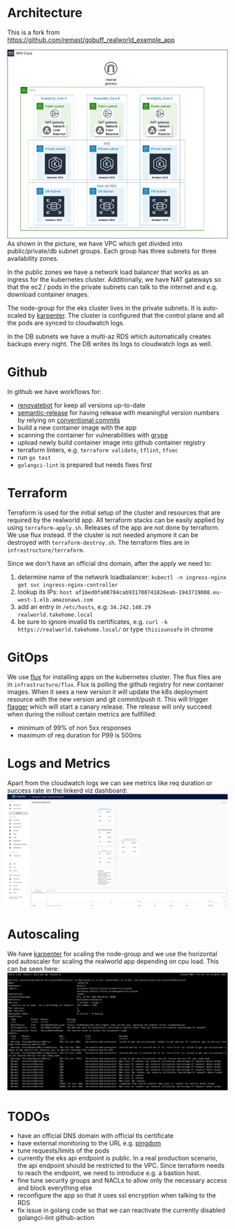 # Architecture

This is a fork from https://github.com/remast/gobuff_realworld_example_app


![Architecture](docs/toptal-takehome-arch.png "Architecture")
As shown in the picture, we have VPC which get divided into public/private/db
subnet groups. Each group has three subnets for three availability zones.

In the public zones we have a network load balancer that works as an ingress
for the kubernetes cluster.  Additionally, we have NAT gateways so that the
ec2 / pods in the private subnets can talk to the internet and e.g. download
container images.

The node-group for the eks cluster lives in the private subnets. It is auto-scaled by [karpenter](https://karpenter.sh/).
The cluster is configured that the control plane and all the pods are synced to cloudwatch logs.

In the DB subnets we have a multi-az RDS which automatically creates backups every night.
The DB writes its logs to cloudwatch logs as well.

# Github
In github we have workflows for:
* [renovatebot](https://github.com/renovatebot/renovate) for keep all versions up-to-date
* [semantic-release](https://github.com/semantic-release/semantic-release) for
  having release with meaningful version numbers by relying on [conventional
  commits](https://www.conventionalcommits.org/en/v1.0.0/)
* build a new container image with the app
* scanning the container for vulnerabilities with [grype](https://github.com/anchore/grype)
* upload newly build container image into github container registry
* terraform linters, e.g. `terraform validate`, `tflint`, `tfsec`
* run `go test`
* `golangci-lint` is prepared but needs fixes first

# Terraform
Terraform is used for the initial setup of the cluster and resources that are required by the realworld app.
All terraform stacks can be easily applied by using `terraform-apply.sh`.
Releases of the app are not done by terraform. We use flux instead. If the
cluster is not needed anymore it can be destroyed with `terraform-destroy.sh`.
The terraform files are in `infrastructure/terraform`.

Since we don't have an official dns domain, after the apply we need to:
1) determine name of the network loadbalancer: `kubectl -n ingress-nginx get svc ingress-nginx-controller`
2) lookup its IPs: `host af1bed0fa00784cab931708741826eab-1943719008.eu-west-1.elb.amazonaws.com`
3) add an entry in `/etc/hosts`, e.g: `34.242.148.29 realworld.takehome.local`
4) be sure to ignore invalid tls certificates, e.g. `curl -k https://realworld.takehome.local/` or type `thisisunsafe` in chrome

# GitOps
We use [flux](https://fluxcd.io/) for installing apps on the kubernetes cluster.
The flux files are in `infrastructure/flux`.
Flux is polling the github registry for new container images. When it sees a
new version it will update the k8s deployment resource with the new version and
git commit/push it. This will trigger [flagger](https://flagger.app/) which
will start a canary release. The release will only succeed when during the
rollout certain metrics are fullfilled:
* minimum of 99% of non 5xx responses
* maximum of req duration for P99 is 500ms

# Logs and Metrics
Apart from the cloudwatch logs we can see metrics like req duration or success rate in the linkerd viz dashboard:
![linkerd](docs/loadtest-linkerd.png "linkerd")

# Autoscaling
We have [karpenter](https://karpenter.sh/) for scaling the node-group and we use the horizontal pod autoscaler for scaling the realworld app depending on cpu load.
This can be seen here:
![hpa](docs/hpa.png "hpa")


# TODOs
* have an official DNS domain with official tls certificate
* have external monitoring to the URL e.g. [pingdom](https://www.pingdom.com/)
* tune requests/limits of the pods
* currently the eks api endpoint is public. In a real production scenario, the
  api endpoint should be restricted to the VPC. Since terraform needs to reach
  the endpoint, we need to introduce e.g. a bastion host.
* fine tune security groups and NACLs to allow only the necessary access and
  block everything else
* reconfigure the app so that it uses ssl encryption when talking to the RDS
* fix issue in golang code so that we can reactivate the currently disabled
  golangci-lint github-action
